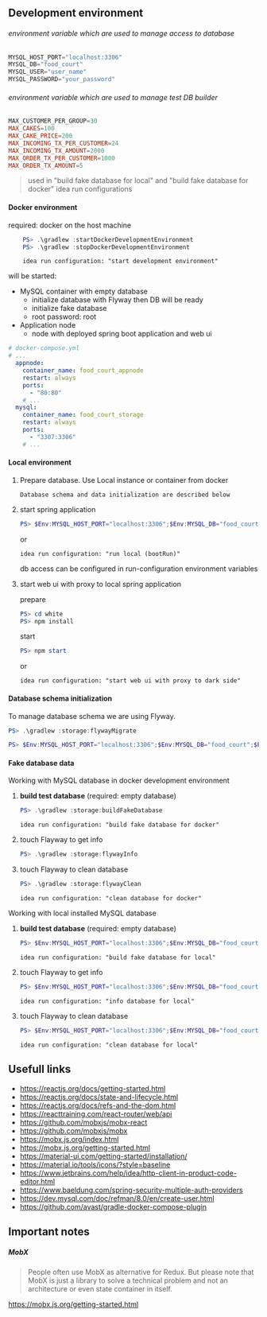 
## Development environment

###### environment variable which are used to manage access to database 
```powershell
MYSQL_HOST_PORT="localhost:3306" 
MYSQL_DB="food_court"
MYSQL_USER="user_name"
MYSQL_PASSWORD="your_password"
```
###### environment variable which are used to manage test DB builder 
```powershell
MAX_CUSTOMER_PER_GROUP=30
MAX_CAKES=100
MAX_CAKE_PRICE=200
MAX_INCOMING_TX_PER_CUSTOMER=24
MAX_INCOMING_TX_AMOUNT=2000
MAX_ORDER_TX_PER_CUSTOMER=1000
MAX_ORDER_TX_AMOUNT=5
```
> used in "build fake database for local" and "build fake database for docker" idea run configurations

#### Docker environment

required: docker on the host machine

```powershell
    PS> .\gradlew :startDockerDevelopmentEnvironment
    PS> .\gradlew :stopDockerDevelopmentEnvironment
```
```
    idea run configuration: "start development environment"
```
   
will be started:
- MySQL container with empty database
    - initialize database with Flyway then DB will be ready
    - initialize fake database
    - root password: root
- Application node
    - node with deployed spring boot application and web ui
    
```yaml
# docker-compose.yml
# ...
  appnode:
    container_name: food_court_appnode
    restart: always
    ports:
      - "80:80"
    # ...
  mysql:
    container_name: food_court_storage
    restart: always
    ports:
      - "3307:3306"
    # ...
```
    
#### Local environment

1) Prepare database. Use Local instance or container from docker
    ```
    Database schema and data initialization are described below
    ```
1) start spring application
    ```powershell
    PS> $Env:MYSQL_HOST_PORT="localhost:3306";$Env:MYSQL_DB="food_court";$Env:MYSQL_USER="user_name";$Env:MYSQL_PASSWORD="your_password"; PS> .\gradlew :dark:bootRun
    ```
    or
    ```
    idea run configuration: "run local (bootRun)"
    ```
    db access can be configured in run-configuration environment variables
    
1) start web ui with proxy to local spring application
    
    prepare
    ```powershell
    PS> cd white
    PS> npm install
    ```
    start
    ```powershell
    PS> npm start
    ```
    or 
    ```
    idea run configuration: "start web ui with proxy to dark side"
    ```

#### Database schema initialization 

To manage database schema we are using Flyway.

```powershell
PS> .\gradlew :storage:flywayMigrate
```

```powershell
PS> $Env:MYSQL_HOST_PORT="localhost:3306";$Env:MYSQL_DB="food_court";$Env:MYSQL_USER="user_name";$Env:MYSQL_PASSWORD="your_password"; PS> .\gradlew :storage:flywayMigrate
```

#### Fake database data

Working with MySQL database in docker development environment

1) **build test database** (required: empty database)
    ```powershell
    PS> .\gradlew :storage:buildFakeDatabase
    ```
    ```
    idea run configuration: "build fake database for docker"
    ```
1) touch Flayway to get info
    ```powershell
    PS> .\gradlew :storage:flywayInfo
    ```
1) touch Flayway to clean database
    ```powershell
    PS> .\gradlew :storage:flywayClean
    ```
    ```
    idea run configuration: "clean database for docker"
    ```

Working with local installed MySQL database

1) **build test database** (required: empty database)
    ```powershell
    PS> $Env:MYSQL_HOST_PORT="localhost:3306";$Env:MYSQL_DB="food_court";$Env:MYSQL_USER="user_name";$Env:MYSQL_PASSWORD="your_password"; .\gradlew :storage:buildFakeDatabase
    ```
    ```
    idea run configuration: "build fake database for local"
    ```
1) touch Flayway to get info
    ```powershell
    PS> $Env:MYSQL_HOST_PORT="localhost:3306";$Env:MYSQL_DB="food_court";$Env:MYSQL_USER="user_name";$Env:MYSQL_PASSWORD="your_password"; .\gradlew :storage:flywayInfo
    ```
    ```
    idea run configuration: "info database for local"
    ```
1) touch Flayway to clean database
    ```powershell
    PS> $Env:MYSQL_HOST_PORT="localhost:3306";$Env:MYSQL_DB="food_court";$Env:MYSQL_USER="user_name";$Env:MYSQL_PASSWORD="your_password"; .\gradlew :storage:flywayClean
    ```
    ```
    idea run configuration: "clean database for local"
    ```

## Usefull links

- https://reactjs.org/docs/getting-started.html
- https://reactjs.org/docs/state-and-lifecycle.html
- https://reactjs.org/docs/refs-and-the-dom.html
- https://reacttraining.com/react-router/web/api
- https://github.com/mobxjs/mobx-react
- https://github.com/mobxjs/mobx
- https://mobx.js.org/index.html
- https://mobx.js.org/getting-started.html
- https://material-ui.com/getting-started/installation/
- https://material.io/tools/icons/?style=baseline
- https://www.jetbrains.com/help/idea/http-client-in-product-code-editor.html
- https://www.baeldung.com/spring-security-multiple-auth-providers
- https://dev.mysql.com/doc/refman/8.0/en/create-user.html
- https://github.com/avast/gradle-docker-compose-plugin

## Important notes

##### MobX

> People often use MobX as alternative for Redux. But please note that MobX is just a library to solve a technical problem and not an architecture or even state container in itself.

https://mobx.js.org/getting-started.html
